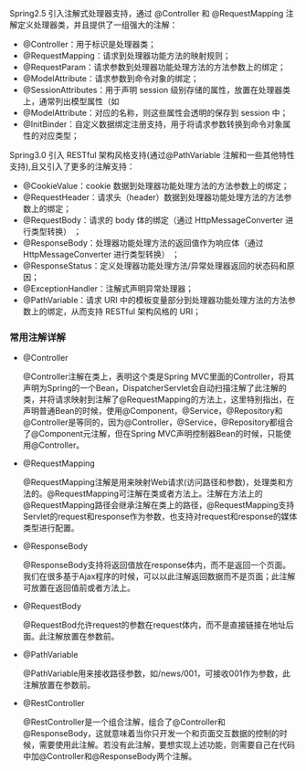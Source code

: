 
Spring2.5 引入注解式处理器支持，通过 @Controller 和 @RequestMapping 注解定义处理器类，并且提供了一组强大的注解：

* @Controller：用于标识是处理器类；
* @RequestMapping：请求到处理器功能方法的映射规则；
* @RequestParam：请求参数到处理器功能处理方法的方法参数上的绑定；
* @ModelAttribute：请求参数到命令对象的绑定；
* @SessionAttributes：用于声明 session 级别存储的属性，放置在处理器类上，通常列出模型属性（如
* @ModelAttribute：对应的名称，则这些属性会透明的保存到 session 中；
* @InitBinder：自定义数据绑定注册支持，用于将请求参数转换到命令对象属性的对应类型；


Spring3.0 引入 RESTful 架构风格支持(通过@PathVariable 注解和一些其他特性支持),且又引入了更多的注解支持：

* @CookieValue：cookie 数据到处理器功能处理方法的方法参数上的绑定；
* @RequestHeader：请求头（header）数据到处理器功能处理方法的方法参数上的绑定；
* @RequestBody：请求的 body 体的绑定（通过 HttpMessageConverter 进行类型转换） ；
* @ResponseBody：处理器功能处理方法的返回值作为响应体（通过 HttpMessageConverter 进行类型转换） ；
* @ResponseStatus：定义处理器功能处理方法/异常处理器返回的状态码和原因；
* @ExceptionHandler：注解式声明异常处理器；
* @PathVariable：请求 URI 中的模板变量部分到处理器功能处理方法的方法参数上的绑定，从而支持 RESTful 架构风格的 URI；


### 常用注解详解

* @Controller

    @Controller注解在类上，表明这个类是Spring MVC里面的Controller，将其声明为Spring的一个Bean，DispatcherServlet会自动扫描注解了此注解的类，并将请求映射到注解了@RequestMapping的方法上，这里特别指出，在声明普通Bean的时候，使用@Component，@Service，@Repository和@Controller是等同的，因为@Controller，@Service，@Repository都组合了@Component元注解，但在Spring MVC声明控制器Bean的时候，只能使用@Controller。

* @RequestMapping

    @RequestMapping注解是用来映射Web请求(访问路径和参数)，处理类和方法的。@RequestMapping可注解在类或者方法上。注解在方法上的@RequestMapping路径会继承注解在类上的路径，@RequestMapping支持Servlet的request和response作为参数，也支持对request和response的媒体类型进行配置。

* @ResponseBody

    @ResponseBody支持将返回值放在response体内，而不是返回一个页面。我们在很多基于Ajax程序的时候，可以以此注解返回数据而不是页面；此注解可放置在返回值前或者方法上。

* @RequestBody

    @RequestBod允许request的参数在request体内，而不是直接链接在地址后面。此注解放置在参数前。

* @PathVariable

    @PathVariable用来接收路径参数，如/news/001，可接收001作为参数，此注解放置在参数前。

* @RestController

    @RestController是一个组合注解，组合了@Controller和@ResponseBody，这就意味着当你只开发一个和页面交互数据的控制的时候，需要使用此注解。若没有此注解，要想实现上述功能，则需要自己在代码中加@Controller和@ResponseBody两个注解。

